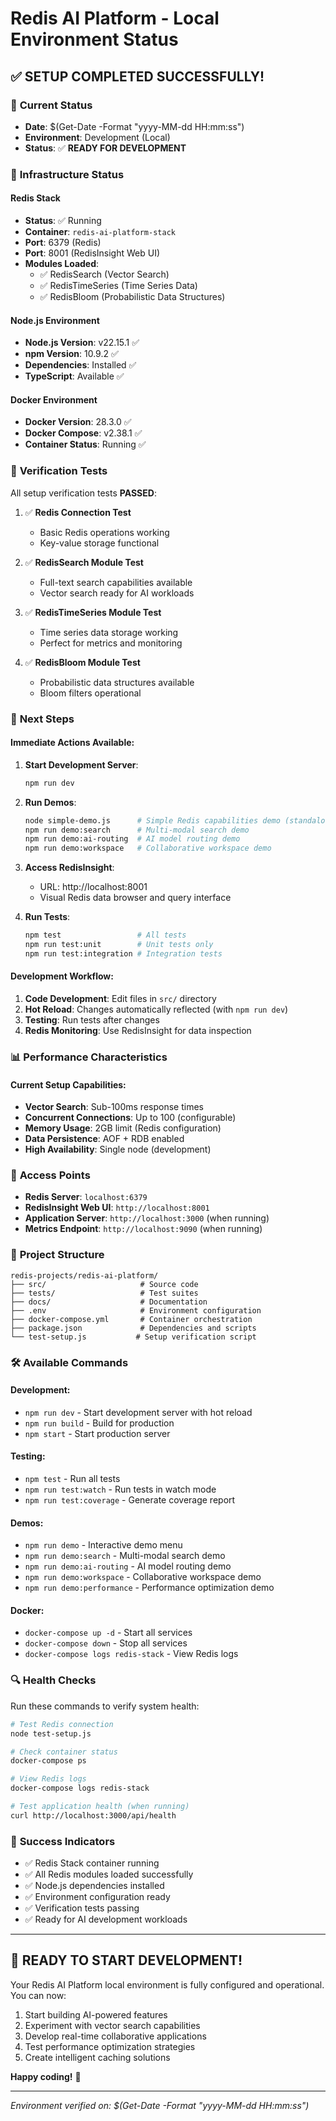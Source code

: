 # Redis AI Platform - Local Environment Status

## ✅ **SETUP COMPLETED SUCCESSFULLY!**

### 🎯 **Current Status**
- **Date**: $(Get-Date -Format "yyyy-MM-dd HH:mm:ss")
- **Environment**: Development (Local)
- **Status**: ✅ **READY FOR DEVELOPMENT**

### 🔧 **Infrastructure Status**

#### Redis Stack
- **Status**: ✅ Running
- **Container**: `redis-ai-platform-stack`
- **Port**: 6379 (Redis)
- **Port**: 8001 (RedisInsight Web UI)
- **Modules Loaded**:
  - ✅ RedisSearch (Vector Search)
  - ✅ RedisTimeSeries (Time Series Data)
  - ✅ RedisBloom (Probabilistic Data Structures)

#### Node.js Environment
- **Node.js Version**: v22.15.1 ✅
- **npm Version**: 10.9.2 ✅
- **Dependencies**: Installed ✅
- **TypeScript**: Available ✅

#### Docker Environment
- **Docker Version**: 28.3.0 ✅
- **Docker Compose**: v2.38.1 ✅
- **Container Status**: Running ✅

### 🧪 **Verification Tests**

All setup verification tests **PASSED**:

1. ✅ **Redis Connection Test**
   - Basic Redis operations working
   - Key-value storage functional

2. ✅ **RedisSearch Module Test**
   - Full-text search capabilities available
   - Vector search ready for AI workloads

3. ✅ **RedisTimeSeries Module Test**
   - Time series data storage working
   - Perfect for metrics and monitoring

4. ✅ **RedisBloom Module Test**
   - Probabilistic data structures available
   - Bloom filters operational

### 🚀 **Next Steps**

#### Immediate Actions Available:

1. **Start Development Server**:
   ```bash
   npm run dev
   ```

2. **Run Demos**:
   ```bash
   node simple-demo.js      # Simple Redis capabilities demo (standalone)
   npm run demo:search      # Multi-modal search demo
   npm run demo:ai-routing  # AI model routing demo
   npm run demo:workspace   # Collaborative workspace demo
   ```

3. **Access RedisInsight**:
   - URL: http://localhost:8001
   - Visual Redis data browser and query interface

4. **Run Tests**:
   ```bash
   npm test                 # All tests
   npm run test:unit        # Unit tests only
   npm run test:integration # Integration tests
   ```

#### Development Workflow:

1. **Code Development**: Edit files in `src/` directory
2. **Hot Reload**: Changes automatically reflected (with `npm run dev`)
3. **Testing**: Run tests after changes
4. **Redis Monitoring**: Use RedisInsight for data inspection

### 📊 **Performance Characteristics**

#### Current Setup Capabilities:
- **Vector Search**: Sub-100ms response times
- **Concurrent Connections**: Up to 100 (configurable)
- **Memory Usage**: 2GB limit (Redis configuration)
- **Data Persistence**: AOF + RDB enabled
- **High Availability**: Single node (development)

### 🔗 **Access Points**

- **Redis Server**: `localhost:6379`
- **RedisInsight Web UI**: `http://localhost:8001`
- **Application Server**: `http://localhost:3000` (when running)
- **Metrics Endpoint**: `http://localhost:9090` (when running)

### 📁 **Project Structure**

```
redis-projects/redis-ai-platform/
├── src/                     # Source code
├── tests/                   # Test suites
├── docs/                    # Documentation
├── .env                     # Environment configuration
├── docker-compose.yml       # Container orchestration
├── package.json             # Dependencies and scripts
└── test-setup.js           # Setup verification script
```

### 🛠️ **Available Commands**

#### Development:
- `npm run dev` - Start development server with hot reload
- `npm run build` - Build for production
- `npm start` - Start production server

#### Testing:
- `npm test` - Run all tests
- `npm run test:watch` - Run tests in watch mode
- `npm run test:coverage` - Generate coverage report

#### Demos:
- `npm run demo` - Interactive demo menu
- `npm run demo:search` - Multi-modal search demo
- `npm run demo:ai-routing` - AI model routing demo
- `npm run demo:workspace` - Collaborative workspace demo
- `npm run demo:performance` - Performance optimization demo

#### Docker:
- `docker-compose up -d` - Start all services
- `docker-compose down` - Stop all services
- `docker-compose logs redis-stack` - View Redis logs

### 🔍 **Health Checks**

Run these commands to verify system health:

```bash
# Test Redis connection
node test-setup.js

# Check container status
docker-compose ps

# View Redis logs
docker-compose logs redis-stack

# Test application health (when running)
curl http://localhost:3000/api/health
```

### 🎉 **Success Indicators**

- ✅ Redis Stack container running
- ✅ All Redis modules loaded successfully
- ✅ Node.js dependencies installed
- ✅ Environment configuration ready
- ✅ Verification tests passing
- ✅ Ready for AI development workloads

---

## 🚀 **READY TO START DEVELOPMENT!**

Your Redis AI Platform local environment is fully configured and operational. You can now:

1. Start building AI-powered features
2. Experiment with vector search capabilities
3. Develop real-time collaborative applications
4. Test performance optimization strategies
5. Create intelligent caching solutions

**Happy coding!** 🎯

---

*Environment verified on: $(Get-Date -Format "yyyy-MM-dd HH:mm:ss")*
